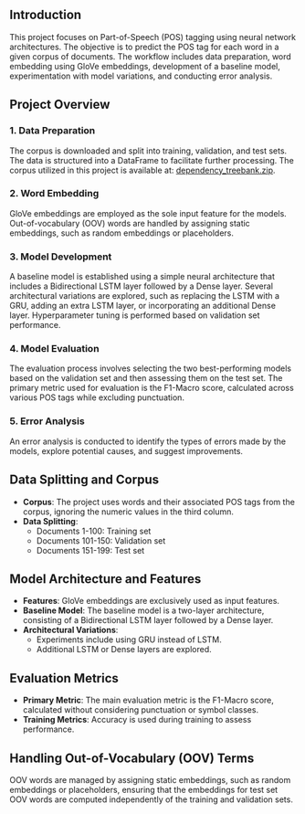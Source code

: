 
## Introduction

This project focuses on Part-of-Speech (POS) tagging using neural network architectures. The objective is to predict the POS tag for each word in a given corpus of documents. The workflow includes data preparation, word embedding using GloVe embeddings, development of a baseline model, experimentation with model variations, and conducting error analysis.

## Project Overview

### 1. Data Preparation

The corpus is downloaded and split into training, validation, and test sets. The data is structured into a DataFrame to facilitate further processing. The corpus utilized in this project is available at: [dependency_treebank.zip](https://raw.githubusercontent.com/nltk/nltk_data/gh-pages/packages/corpora/dependency_treebank.zip).

### 2. Word Embedding

GloVe embeddings are employed as the sole input feature for the models. Out-of-vocabulary (OOV) words are handled by assigning static embeddings, such as random embeddings or placeholders.

### 3. Model Development

A baseline model is established using a simple neural architecture that includes a Bidirectional LSTM layer followed by a Dense layer. Several architectural variations are explored, such as replacing the LSTM with a GRU, adding an extra LSTM layer, or incorporating an additional Dense layer. Hyperparameter tuning is performed based on validation set performance.

### 4. Model Evaluation

The evaluation process involves selecting the two best-performing models based on the validation set and then assessing them on the test set. The primary metric used for evaluation is the F1-Macro score, calculated across various POS tags while excluding punctuation.

### 5. Error Analysis

An error analysis is conducted to identify the types of errors made by the models, explore potential causes, and suggest improvements.

## Data Splitting and Corpus

- **Corpus**: The project uses words and their associated POS tags from the corpus, ignoring the numeric values in the third column.
- **Data Splitting**:
  - Documents 1-100: Training set
  - Documents 101-150: Validation set
  - Documents 151-199: Test set

## Model Architecture and Features

- **Features**: GloVe embeddings are exclusively used as input features.
- **Baseline Model**: The baseline model is a two-layer architecture, consisting of a Bidirectional LSTM layer followed by a Dense layer.
- **Architectural Variations**:
  - Experiments include using GRU instead of LSTM.
  - Additional LSTM or Dense layers are explored.

## Evaluation Metrics

- **Primary Metric**: The main evaluation metric is the F1-Macro score, calculated without considering punctuation or symbol classes.
- **Training Metrics**: Accuracy is used during training to assess performance.

## Handling Out-of-Vocabulary (OOV) Terms

OOV words are managed by assigning static embeddings, such as random embeddings or placeholders, ensuring that the embeddings for test set OOV words are computed independently of the training and validation sets.
